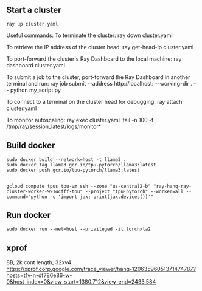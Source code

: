 ## Start a cluster

`ray up cluster.yaml`

Useful commands:
  To terminate the cluster:
    ray down cluster.yaml

  To retrieve the IP address of the cluster head:
    ray get-head-ip cluster.yaml

  To port-forward the cluster's Ray Dashboard to the local machine:
    ray dashboard cluster.yaml

  To submit a job to the cluster, port-forward the Ray Dashboard in another terminal and run:
    ray job submit --address http://localhost:<dashboard-port> --working-dir . -- python my_script.py

  To connect to a terminal on the cluster head for debugging:
    ray attach cluster.yaml

  To monitor autoscaling:
    ray exec cluster.yaml 'tail -n 100 -f /tmp/ray/session_latest/logs/monitor*'

## Build docker
```
sudo docker build --network=host -t llama3 .
sudo docker tag llama3 gcr.io/tpu-pytorch/llama3:latest
sudo docker push gcr.io/tpu-pytorch/llama3:latest
```

```

gcloud compute tpus tpu-vm ssh --zone "us-central2-b" "ray-hanq-ray-cluster-worker-9914cfff-tpu" --project "tpu-pytorch" --worker=all --command="python -c 'import jax; print(jax.devices())'"
```

## Run docker
```
sudo docker run --net=host --privileged -it torchxla2
```


## xprof
8B, 2k cont length; 32xv4
https://xprof.corp.google.com/trace_viewer/hanq-12063596051371474787?hosts=t1v-n-df786e86-w-0&host_index=0&view_start=1380.712&view_end=2433.584